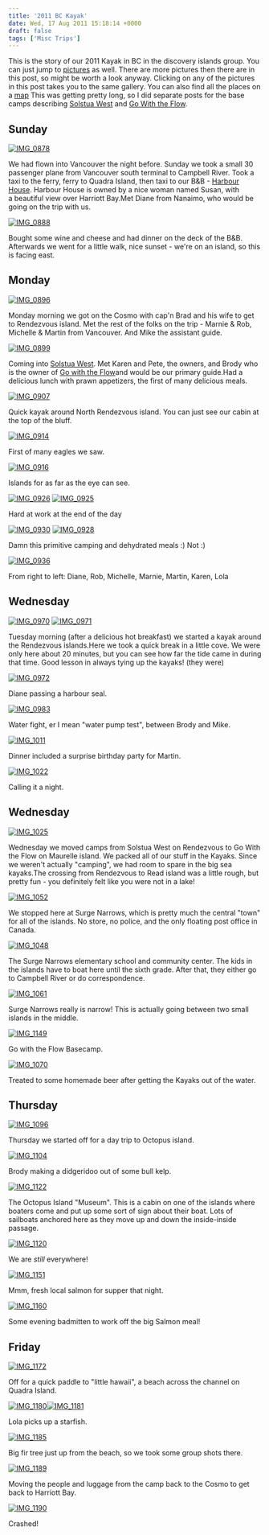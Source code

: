 ```yaml
---
title: '2011 BC Kayak'
date: Wed, 17 Aug 2011 15:18:14 +0000
draft: false
tags: ['Misc Trips']
---
```


This is the story of our 2011 Kayak in BC in the discovery islands group. You can just jump to [pictures](http://lmblevins.smugmug.com/Travel/bckayak2011/18535909_m3RB8M) as well. There are more pictures then there are in this post, so might be worth a look anyway. Clicking on any of the pictures in this post takes you to the same gallery. You can also find all the places on a [map](http://maps.google.com/maps/ms?msid=208902691942284963207.00049880147f869f32cdf&msa=0) This was getting pretty long, so I did separate posts for the base camps describing [Solstua West](http://02ccd16.netsolhost.com/wp1/?p=667 "2011 BC Kayak Solstua West") and [Go With the Flow](http://02ccd16.netsolhost.com/wp1/?p=670 "2011 BC Kayak Go With the Flow").

Sunday
------

[![IMG_0878](http://lmblevins.smugmug.com/Travel/bckayak2011/i-dhFvkRF/0/S/IMG0878-S.jpg "IMG_0878")](http://lmblevins.smugmug.com/Travel/bckayak2011/18535909_m3RB8M#1430905257_dhFvkRF-A-LB "IMG_0878")

We had flown into Vancouver the night before. Sunday we took a small 30 passenger plane from Vancouver south terminal to Campbell River. Took a taxi to the ferry, ferry to Quadra Island, then taxi to our B&B - [Harbour House](http://www.harbourhouse.bc.ca/). Harbour House is owned by a nice woman named Susan, with a beautiful view over Harriott Bay.Met Diane from Nanaimo, who would be going on the trip with us.

[![IMG_0888](http://lmblevins.smugmug.com/Travel/bckayak2011/i-q4c4Vw3/0/S/IMG0888-S.jpg "IMG_0888")](http://lmblevins.smugmug.com/Travel/bckayak2011/18535909_m3RB8M#1430907850_q4c4Vw3-A-LB "IMG_0888")

Bought some wine and cheese and had dinner on the deck of the B&B. Afterwards we went for a little walk, nice sunset - we're on an island, so this is facing east.

Monday
------

[![IMG_0896](http://lmblevins.smugmug.com/Travel/bckayak2011/i-4pxKSbx/0/S/IMG0896-S.jpg "IMG_0896")](http://lmblevins.smugmug.com/Travel/bckayak2011/18535909_m3RB8M#1430911906_4pxKSbx-A-LB "IMG_0896")

Monday morning we got on the Cosmo with cap'n Brad and his wife to get to Rendezvous island. Met the rest of the folks on the trip - Marnie & Rob, Michelle & Martin from Vancouver. And Mike the assistant guide.

[![IMG_0899](http://lmblevins.smugmug.com/Travel/bckayak2011/i-B8bbCvg/0/S/IMG0899-S.jpg "IMG_0899")](http://lmblevins.smugmug.com/Travel/bckayak2011/18535909_m3RB8M#1430914344_B8bbCvg-A-LB "IMG_0899")

Coming into [Solstua West](http://www.solstuawest.com/). Met Karen and Pete, the owners, and Brody who is the owner of [Go with the Flow](http://www.kayakingbritishcolumbia.com/)and would be our primary guide.Had a delicious lunch with prawn appetizers, the first of many delicious meals.

[![IMG_0907](http://lmblevins.smugmug.com/Travel/bckayak2011/i-4XgBjhT/0/S/IMG0907-S.jpg "IMG_0907")](http://lmblevins.smugmug.com/Travel/bckayak2011/18535909_m3RB8M#1430917003_4XgBjhT-A-LB "IMG_0907")

Quick kayak around North Rendezvous island. You can just see our cabin at the top of the bluff.

[![IMG_0914](http://lmblevins.smugmug.com/Travel/bckayak2011/i-nP3Vhqt/0/S/IMG0914-S.jpg "IMG_0914")](http://lmblevins.smugmug.com/Travel/bckayak2011/18535909_m3RB8M#1430921232_nP3Vhqt-A-LB "IMG_0914")

First of many eagles we saw.

[![IMG_0916](http://lmblevins.smugmug.com/Travel/bckayak2011/i-VQL8QMg/0/S/IMG0916-S.jpg "IMG_0916")](http://lmblevins.smugmug.com/Travel/bckayak2011/18535909_m3RB8M#!i=1639570304&k=VQL8QMg&lb=1&s=A "IMG_0916")

Islands for as far as the eye can see.

[![IMG_0926](http://lmblevins.smugmug.com/Travel/bckayak2011/i-2hXBJzf/0/S/IMG0926-S.jpg "IMG_0926")](http://lmblevins.smugmug.com/Travel/bckayak2011/18535909_m3RB8M#1430925845_2hXBJzf-A-LB "IMG_0926") [![IMG_0925](http://lmblevins.smugmug.com/Travel/bckayak2011/i-WRVfhWd/0/S/IMG0925-S.jpg "IMG_0925")](http://lmblevins.smugmug.com/Travel/bckayak2011/18535909_m3RB8M#1430924830_WRVfhWd-A-LB "IMG_0925")

Hard at work at the end of the day

[![IMG_0930](http://lmblevins.smugmug.com/Travel/bckayak2011/i-HzPf4Hs/0/S/IMG0930-S.jpg "IMG_0930")](http://lmblevins.smugmug.com/Travel/bckayak2011/18535909_m3RB8M#1430928767_HzPf4Hs-A-LB "IMG_0930") [![IMG_0928](http://lmblevins.smugmug.com/Travel/bckayak2011/i-LKstVjD/0/S/IMG0928-S.jpg "IMG_0928")](http://lmblevins.smugmug.com/Travel/bckayak2011/18535909_m3RB8M#1430927431_LKstVjD-A-LB "IMG_0928")

Damn this primitive camping and dehydrated meals :) Not :)

[![IMG_0936](http://lmblevins.smugmug.com/Travel/bckayak2011/i-DMhjMdT/0/S/IMG0936-S.jpg "IMG_0936")](http://lmblevins.smugmug.com/Travel/bckayak2011/18535909_m3RB8M#1430931733_DMhjMdT-A-LB "IMG_0936")

From right to left: Diane, Rob, Michelle, Marnie, Martin, Karen, Lola

Wednesday
---------

[![IMG_0970](http://lmblevins.smugmug.com/Travel/bckayak2011/i-kqSZ9Hw/0/S/IMG0970-S.jpg "IMG_0970")](http://lmblevins.smugmug.com/Travel/bckayak2011/18535909_m3RB8M#1430938936_kqSZ9Hw-A-LB "IMG_0970") [![IMG_0971](http://lmblevins.smugmug.com/Travel/bckayak2011/i-sDPDvdV/0/S/IMG0971-S.jpg "IMG_0971")](http://lmblevins.smugmug.com/Travel/bckayak2011/18535909_m3RB8M#1430940216_sDPDvdV-A-LB "IMG_0971")

Tuesday morning (after a delicious hot breakfast) we started a kayak around the Rendezvous islands.Here we took a quick break in a little cove. We were only here about 20 minutes, but you can see how far the tide came in during that time. Good lesson in always tying up the kayaks! (they were)

[![IMG_0972](http://lmblevins.smugmug.com/Travel/bckayak2011/i-RB7mkdt/0/S/IMG0972-S.jpg "IMG_0972")](http://lmblevins.smugmug.com/Travel/bckayak2011/18535909_m3RB8M#1430942864_RB7mkdt-A-LB "IMG_0972")

Diane passing a harbour seal.

[![IMG_0983](http://lmblevins.smugmug.com/Travel/bckayak2011/i-xPC4cT2/0/S/IMG0983-S.jpg "IMG_0983")](http://lmblevins.smugmug.com/Travel/bckayak2011/18535909_m3RB8M#1430944315_xPC4cT2-A-LB "IMG_0983")

Water fight, er I mean "water pump test", between Brody and Mike.

[![IMG_1011](http://lmblevins.smugmug.com/Travel/bckayak2011/i-BNQW6Kz/0/S/IMG1011-S.jpg "IMG_1011")](http://lmblevins.smugmug.com/Travel/bckayak2011/18535909_m3RB8M#1430964809_BNQW6Kz-A-LB "IMG_1011")

Dinner included a surprise birthday party for Martin.

[![IMG_1022](http://lmblevins.smugmug.com/Travel/bckayak2011/i-jctxvQ8/0/S/IMG1022-S.jpg "IMG_1022")](http://lmblevins.smugmug.com/Travel/bckayak2011/18535909_m3RB8M#1430965831_jctxvQ8-A-LB "IMG_1022")

Calling it a night.

Wednesday
---------

[![IMG_1025](http://lmblevins.smugmug.com/Travel/bckayak2011/i-C4pGgLg/0/S/IMG1025-S.jpg "IMG_1025")](http://lmblevins.smugmug.com/Travel/bckayak2011/18535909_m3RB8M#1430967655_C4pGgLg-A-LB "IMG_1025")

Wednesday we moved camps from Solstua West on Rendezvous to Go With the Flow on Maurelle island. We packed all of our stuff in the Kayaks. Since we weren't actually "camping", we had room to spare in the big sea kayaks.The crossing from Rendezvous to Read island was a little rough, but pretty fun - you definitely felt like you were not in a lake!

[![IMG_1052](http://lmblevins.smugmug.com/Travel/bckayak2011/i-kr76fQ8/0/S/IMG1052-S.jpg "IMG_1052")](http://lmblevins.smugmug.com/Travel/bckayak2011/18535909_m3RB8M#1430976768_kr76fQ8-A-LB "IMG_1052")

We stopped here at Surge Narrows, which is pretty much the central "town" for all of the islands. No store, no police, and the only floating post office in Canada.

[![IMG_1048](http://lmblevins.smugmug.com/Travel/bckayak2011/i-n9jHWM3/0/S/IMG1048-S.jpg "IMG_1048")](http://lmblevins.smugmug.com/Travel/bckayak2011/18535909_m3RB8M#1430975595_n9jHWM3-A-LB "IMG_1048")

The Surge Narrows elementary school and community center. The kids in the islands have to boat here until the sixth grade. After that, they either go to Campbell River or do correspondence.

[![IMG_1061](http://lmblevins.smugmug.com/Travel/bckayak2011/i-qmjRRTW/0/S/IMG1061-S.jpg "IMG_1061")](http://lmblevins.smugmug.com/Travel/bckayak2011/18535909_m3RB8M#1430978845_qmjRRTW-A-LB "IMG_1061")

Surge Narrows really is narrow! This is actually going between two small islands in the middle.

[![IMG_1149](http://lmblevins.smugmug.com/Travel/bckayak2011/i-Brpr99T/0/S/IMG1149-S.jpg "IMG_1149")](http://lmblevins.smugmug.com/Travel/bckayak2011/18535909_m3RB8M#1431027070_Brpr99T-A-LB "IMG_1149")

Go with the Flow Basecamp.

[![IMG_1070](http://lmblevins.smugmug.com/Travel/bckayak2011/i-KKHN6vJ/0/S/IMG1070-S.jpg "IMG_1070")](http://lmblevins.smugmug.com/Travel/bckayak2011/18535909_m3RB8M#1430984913_KKHN6vJ-A-LB "IMG_1070")

Treated to some homemade beer after getting the Kayaks out of the water.

Thursday
--------

[![IMG_1096](http://lmblevins.smugmug.com/Travel/bckayak2011/i-gZrXSJv/0/S/IMG1096-S.jpg "IMG_1096")](http://lmblevins.smugmug.com/Travel/bckayak2011/18535909_m3RB8M#1431006215_gZrXSJv-A-LB "IMG_1096")

Thursday we started off for a day trip to Octopus island.

[![IMG_1104](http://lmblevins.smugmug.com/Travel/bckayak2011/i-2q5Dxv7/0/S/IMG1104-S.jpg "IMG_1104")](http://lmblevins.smugmug.com/Travel/bckayak2011/18535909_m3RB8M#1431008996_2q5Dxv7-A-LB "IMG_1104")

Brody making a didgeridoo out of some bull kelp.

[![IMG_1122](http://lmblevins.smugmug.com/Travel/bckayak2011/i-wBqrSbD/0/S/IMG1122-S.jpg "IMG_1122")](http://lmblevins.smugmug.com/Travel/bckayak2011/18535909_m3RB8M#1431016661_wBqrSbD-A-LB "IMG_1122")

The Octopus Island "Museum". This is a cabin on one of the islands where boaters come and put up some sort of sign about their boat. Lots of sailboats anchored here as they move up and down the inside-inside passage.

[![IMG_1120](http://lmblevins.smugmug.com/Travel/bckayak2011/i-gP9Sc7M/0/S/IMG1120-S.jpg "IMG_1120")](http://lmblevins.smugmug.com/Travel/bckayak2011/18535909_m3RB8M#1431013013_gP9Sc7M-A-LB "IMG_1120")

We are _still_ everywhere!

[![IMG_1151](http://lmblevins.smugmug.com/Travel/bckayak2011/i-3kqvwCj/0/S/IMG1151-S.jpg "IMG_1151")](http://lmblevins.smugmug.com/Travel/bckayak2011/18535909_m3RB8M#1431028155_3kqvwCj-A-LB "IMG_1151")

Mmm, fresh local salmon for supper that night.

[![IMG_1160](http://lmblevins.smugmug.com/Travel/bckayak2011/i-BfD3BSX/0/S/IMG1160-S.jpg "IMG_1160")](http://lmblevins.smugmug.com/Travel/bckayak2011/18535909_m3RB8M#1431030200_BfD3BSX-A-LB "IMG_1160")

Some evening badmitten to work off the big Salmon meal!

Friday
------

[![IMG_1172](http://lmblevins.smugmug.com/Travel/bckayak2011/i-7sKDMvm/0/S/IMG1172-S.jpg "IMG_1172")](http://lmblevins.smugmug.com/Travel/bckayak2011/18535909_m3RB8M#1431031254_7sKDMvm-A-LB "IMG_1172")

Off for a quick paddle to "little hawaii", a beach across the channel on Quadra Island.

[![IMG_1180](http://lmblevins.smugmug.com/Travel/bckayak2011/i-hsVhKDS/0/S/IMG1180-S.jpg "IMG_1180")](http://lmblevins.smugmug.com/Travel/bckayak2011/18535909_m3RB8M#1431034955_hsVhKDS-A-LB "IMG_1180")[![IMG_1181](http://lmblevins.smugmug.com/Travel/bckayak2011/i-4qwZ8jM/0/S/IMG1181-S.jpg "IMG_1181")](http://lmblevins.smugmug.com/Travel/bckayak2011/18535909_m3RB8M#1431036669_4qwZ8jM-A-LB "IMG_1181")

Lola picks up a starfish.

[![IMG_1185](http://lmblevins.smugmug.com/Travel/bckayak2011/i-JQC4cz7/0/S/IMG1185-S.jpg "IMG_1185")](http://lmblevins.smugmug.com/Travel/bckayak2011/18535909_m3RB8M#1431038608_JQC4cz7-A-LB "IMG_1185")

Big fir tree just up from the beach, so we took some group shots there.

[![IMG_1189](http://lmblevins.smugmug.com/Travel/bckayak2011/i-SznhsT9/0/S/IMG1189-S.jpg "IMG_1189")](http://lmblevins.smugmug.com/Travel/bckayak2011/18535909_m3RB8M#1431042883_SznhsT9-A-LB "IMG_1189")

Moving the people and luggage from the camp back to the Cosmo to get back to Harriott Bay.

[![IMG_1190](http://lmblevins.smugmug.com/Travel/bckayak2011/i-PdLmHSr/0/S/IMG1190-S.jpg "IMG_1190")](http://lmblevins.smugmug.com/Travel/bckayak2011/18535909_m3RB8M#1431044270_PdLmHSr-A-LB "IMG_1190")

Crashed!
